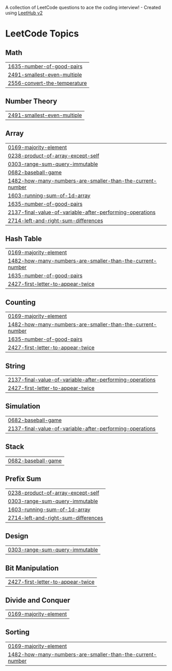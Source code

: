 A collection of LeetCode questions to ace the coding interview! - Created using [LeetHub v2](https://github.com/arunbhardwaj/LeetHub-2.0)
<!---LeetCode Topics Start-->
# LeetCode Topics
## Math
|  |
| ------- |
| [1635-number-of-good-pairs](https://github.com/eyasumulugeta/LeetCode/tree/master/1635-number-of-good-pairs) |
| [2491-smallest-even-multiple](https://github.com/eyasumulugeta/LeetCode/tree/master/2491-smallest-even-multiple) |
| [2556-convert-the-temperature](https://github.com/eyasumulugeta/LeetCode/tree/master/2556-convert-the-temperature) |
## Number Theory
|  |
| ------- |
| [2491-smallest-even-multiple](https://github.com/eyasumulugeta/LeetCode/tree/master/2491-smallest-even-multiple) |
## Array
|  |
| ------- |
| [0169-majority-element](https://github.com/eyasumulugeta/LeetCode/tree/master/0169-majority-element) |
| [0238-product-of-array-except-self](https://github.com/eyasumulugeta/LeetCode/tree/master/0238-product-of-array-except-self) |
| [0303-range-sum-query-immutable](https://github.com/eyasumulugeta/LeetCode/tree/master/0303-range-sum-query-immutable) |
| [0682-baseball-game](https://github.com/eyasumulugeta/LeetCode/tree/master/0682-baseball-game) |
| [1482-how-many-numbers-are-smaller-than-the-current-number](https://github.com/eyasumulugeta/LeetCode/tree/master/1482-how-many-numbers-are-smaller-than-the-current-number) |
| [1603-running-sum-of-1d-array](https://github.com/eyasumulugeta/LeetCode/tree/master/1603-running-sum-of-1d-array) |
| [1635-number-of-good-pairs](https://github.com/eyasumulugeta/LeetCode/tree/master/1635-number-of-good-pairs) |
| [2137-final-value-of-variable-after-performing-operations](https://github.com/eyasumulugeta/LeetCode/tree/master/2137-final-value-of-variable-after-performing-operations) |
| [2714-left-and-right-sum-differences](https://github.com/eyasumulugeta/LeetCode/tree/master/2714-left-and-right-sum-differences) |
## Hash Table
|  |
| ------- |
| [0169-majority-element](https://github.com/eyasumulugeta/LeetCode/tree/master/0169-majority-element) |
| [1482-how-many-numbers-are-smaller-than-the-current-number](https://github.com/eyasumulugeta/LeetCode/tree/master/1482-how-many-numbers-are-smaller-than-the-current-number) |
| [1635-number-of-good-pairs](https://github.com/eyasumulugeta/LeetCode/tree/master/1635-number-of-good-pairs) |
| [2427-first-letter-to-appear-twice](https://github.com/eyasumulugeta/LeetCode/tree/master/2427-first-letter-to-appear-twice) |
## Counting
|  |
| ------- |
| [0169-majority-element](https://github.com/eyasumulugeta/LeetCode/tree/master/0169-majority-element) |
| [1482-how-many-numbers-are-smaller-than-the-current-number](https://github.com/eyasumulugeta/LeetCode/tree/master/1482-how-many-numbers-are-smaller-than-the-current-number) |
| [1635-number-of-good-pairs](https://github.com/eyasumulugeta/LeetCode/tree/master/1635-number-of-good-pairs) |
| [2427-first-letter-to-appear-twice](https://github.com/eyasumulugeta/LeetCode/tree/master/2427-first-letter-to-appear-twice) |
## String
|  |
| ------- |
| [2137-final-value-of-variable-after-performing-operations](https://github.com/eyasumulugeta/LeetCode/tree/master/2137-final-value-of-variable-after-performing-operations) |
| [2427-first-letter-to-appear-twice](https://github.com/eyasumulugeta/LeetCode/tree/master/2427-first-letter-to-appear-twice) |
## Simulation
|  |
| ------- |
| [0682-baseball-game](https://github.com/eyasumulugeta/LeetCode/tree/master/0682-baseball-game) |
| [2137-final-value-of-variable-after-performing-operations](https://github.com/eyasumulugeta/LeetCode/tree/master/2137-final-value-of-variable-after-performing-operations) |
## Stack
|  |
| ------- |
| [0682-baseball-game](https://github.com/eyasumulugeta/LeetCode/tree/master/0682-baseball-game) |
## Prefix Sum
|  |
| ------- |
| [0238-product-of-array-except-self](https://github.com/eyasumulugeta/LeetCode/tree/master/0238-product-of-array-except-self) |
| [0303-range-sum-query-immutable](https://github.com/eyasumulugeta/LeetCode/tree/master/0303-range-sum-query-immutable) |
| [1603-running-sum-of-1d-array](https://github.com/eyasumulugeta/LeetCode/tree/master/1603-running-sum-of-1d-array) |
| [2714-left-and-right-sum-differences](https://github.com/eyasumulugeta/LeetCode/tree/master/2714-left-and-right-sum-differences) |
## Design
|  |
| ------- |
| [0303-range-sum-query-immutable](https://github.com/eyasumulugeta/LeetCode/tree/master/0303-range-sum-query-immutable) |
## Bit Manipulation
|  |
| ------- |
| [2427-first-letter-to-appear-twice](https://github.com/eyasumulugeta/LeetCode/tree/master/2427-first-letter-to-appear-twice) |
## Divide and Conquer
|  |
| ------- |
| [0169-majority-element](https://github.com/eyasumulugeta/LeetCode/tree/master/0169-majority-element) |
## Sorting
|  |
| ------- |
| [0169-majority-element](https://github.com/eyasumulugeta/LeetCode/tree/master/0169-majority-element) |
| [1482-how-many-numbers-are-smaller-than-the-current-number](https://github.com/eyasumulugeta/LeetCode/tree/master/1482-how-many-numbers-are-smaller-than-the-current-number) |
<!---LeetCode Topics End-->